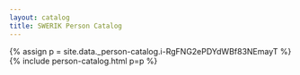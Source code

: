 ```yaml
---
layout: catalog
title: SWERIK Person Catalog
---
```

{% assign p = site.data._person-catalog.i-RgFNG2ePDYdWBf83NEmayT %}
{% include person-catalog.html p=p %}

